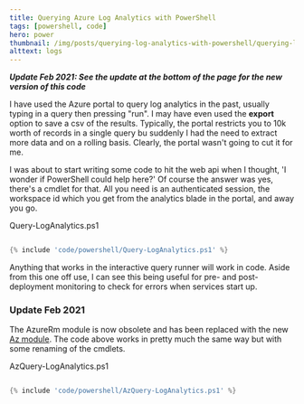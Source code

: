 ```yaml
---
title: Querying Azure Log Analytics with PowerShell
tags: [powershell, code]
hero: power
thumbnail: /img/posts/querying-log-analytics-with-powershell/querying-log-analytics-with-powershell-420x255.webp
alttext: logs
---
```


**_Update Feb 2021: See the update at the bottom of the page for the new version of this code_**

I have used the Azure portal to query log analytics in the past, usually typing in a query then pressing "run". I may have
even used the **export** option to save a csv of the results. Typically, the portal restricts you to 10k worth of records in
a single query bu suddenly I had the need to extract more data and on a rolling basis. Clearly, the portal wasn't going to
cut it for me.

I was about to start writing some code to hit the web api when I thought, 'I wonder if PowerShell could help here?' Of course the
answer was yes, there's a cmdlet for that. All you need is an authenticated session, the workspace id which you get from the analytics
blade in the portal, and away you go.

Query-LogAnalytics.ps1
```powershell

{% include 'code/powershell/Query-LogAnalytics.ps1' %}

```

Anything that works in the interactive query runner will work in code. Aside from this one off use, I can see this being useful for
pre- and post-deployment monitoring to check for errors when services start up.

### Update Feb 2021

The AzureRm module is now obsolete and has been replaced with the new <a href="docs.microsoft.com/en-gb/powershell/azure/">Az module</a>. The code above works in pretty much the same way but with some renaming of the cmdlets.

AzQuery-LogAnalytics.ps1
```powershell

{% include 'code/powershell/AzQuery-LogAnalytics.ps1' %}

```
